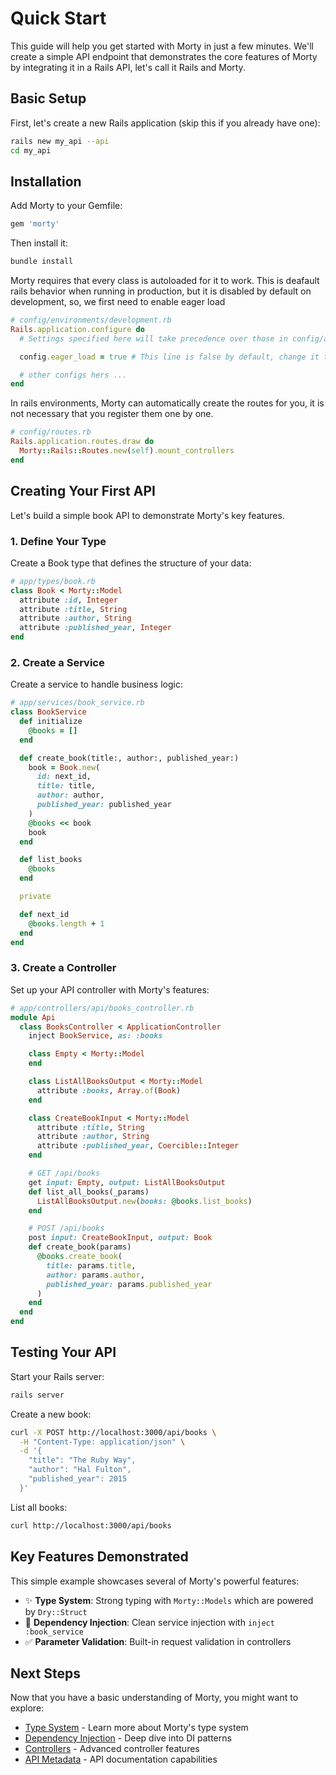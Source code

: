 # Quick Start

This guide will help you get started with Morty in just a few minutes.
We'll create a simple API endpoint that demonstrates the core features of Morty
by integrating it in a Rails API, let's call it Rails and Morty.

## Basic Setup

First, let's create a new Rails application (skip this if you already have one):

```bash
rails new my_api --api
cd my_api
```

## Installation

Add Morty to your Gemfile:

```ruby
gem 'morty'
```

Then install it:

```bash
bundle install
```

Morty requires that every class is autoloaded for it to work. This is deafault rails
behavior when running in production, but it is disabled by default on development, so,
we first need to enable eager load

```ruby
# config/environments/development.rb
Rails.application.configure do
  # Settings specified here will take precedence over those in config/application.rb.

  config.eager_load = true # This line is false by default, change it to true

  # other configs hers ...
end
```

In rails environments, Morty can automatically create the routes for you, it is not necessary
that you register them one by one.

```ruby
# config/routes.rb
Rails.application.routes.draw do
  Morty::Rails::Routes.new(self).mount_controllers
end
```

## Creating Your First API

Let's build a simple book API to demonstrate Morty's key features.

### 1. Define Your Type

Create a Book type that defines the structure of your data:

```ruby
# app/types/book.rb
class Book < Morty::Model
  attribute :id, Integer
  attribute :title, String
  attribute :author, String
  attribute :published_year, Integer
end
```

### 2. Create a Service

Create a service to handle business logic:

```ruby
# app/services/book_service.rb
class BookService
  def initialize
    @books = []
  end

  def create_book(title:, author:, published_year:)
    book = Book.new(
      id: next_id,
      title: title,
      author: author,
      published_year: published_year
    )
    @books << book
    book
  end

  def list_books
    @books
  end

  private

  def next_id
    @books.length + 1
  end
end
```

### 3. Create a Controller

Set up your API controller with Morty's features:

```ruby
# app/controllers/api/books_controller.rb
module Api
  class BooksController < ApplicationController
    inject BookService, as: :books

    class Empty < Morty::Model
    end

    class ListAllBooksOutput < Morty::Model
      attribute :books, Array.of(Book)
    end

    class CreateBookInput < Morty::Model
      attribute :title, String
      attribute :author, String
      attribute :published_year, Coercible::Integer
    end

    # GET /api/books
    get input: Empty, output: ListAllBooksOutput
    def list_all_books(_params)
      ListAllBooksOutput.new(books: @books.list_books)
    end

    # POST /api/books
    post input: CreateBookInput, output: Book
    def create_book(params)
      @books.create_book(
        title: params.title,
        author: params.author,
        published_year: params.published_year
      )
    end
  end
end
```

## Testing Your API

Start your Rails server:

```bash
rails server
```

Create a new book:

```bash
curl -X POST http://localhost:3000/api/books \
  -H "Content-Type: application/json" \
  -d '{
    "title": "The Ruby Way",
    "author": "Hal Fulton",
    "published_year": 2015
  }'
```

List all books:

```bash
curl http://localhost:3000/api/books
```

## Key Features Demonstrated

This simple example showcases several of Morty's powerful features:

- ✨ **Type System**: Strong typing with `Morty::Models` which are powered by `Dry::Struct`
- 🔌 **Dependency Injection**: Clean service injection with `inject :book_service`
- ✅ **Parameter Validation**: Built-in request validation in controllers

## Next Steps

Now that you have a basic understanding of Morty, you might want to explore:

- [Type System](./type-system.md) - Learn more about Morty's type system
- [Dependency Injection](./dependency-injection.md) - Deep dive into DI patterns
- [Controllers](./controllers.md) - Advanced controller features
- [API Metadata](./api-metadata.md) - API documentation capabilities
